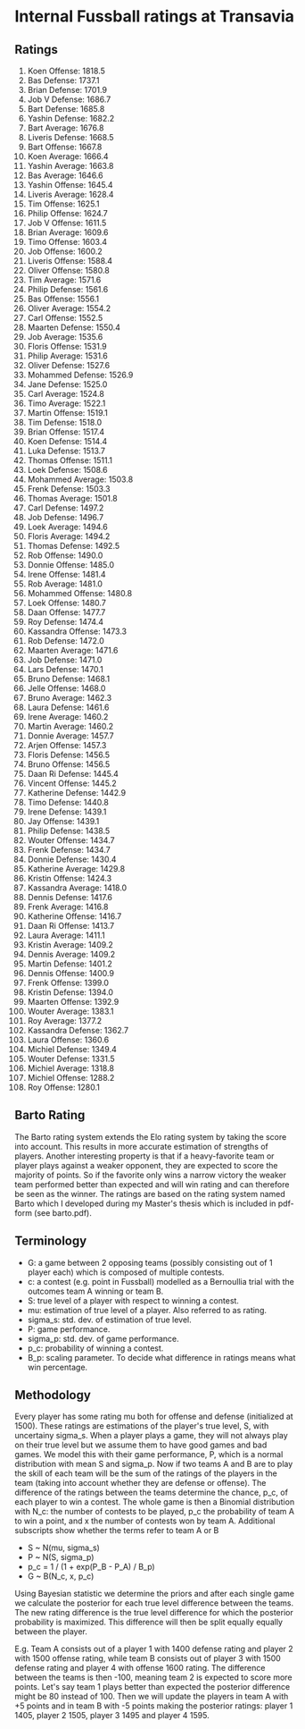 # Internal Fussball ratings at Transavia
## Ratings
1. Koen Offense: 1818.5 
2. Bas Defense: 1737.1 
3. Brian Defense: 1701.9 
4. Job V Defense: 1686.7 
5. Bart Defense: 1685.8 
6. Yashin Defense: 1682.2 
7. Bart Average: 1676.8 
8. Liveris Defense: 1668.5 
9. Bart Offense: 1667.8 
10. Koen Average: 1666.4 
11. Yashin Average: 1663.8 
12. Bas Average: 1646.6 
13. Yashin Offense: 1645.4 
14. Liveris Average: 1628.4 
15. Tim Offense: 1625.1 
16. Philip Offense: 1624.7 
17. Job V Offense: 1611.5 
18. Brian Average: 1609.6 
19. Timo Offense: 1603.4 
20. Job Offense: 1600.2 
21. Liveris Offense: 1588.4 
22. Oliver Offense: 1580.8 
23. Tim Average: 1571.6 
24. Philip  Defense: 1561.6 
25. Bas Offense: 1556.1 
26. Oliver Average: 1554.2 
27. Carl Offense: 1552.5 
28. Maarten Defense: 1550.4 
29. Job Average: 1535.6 
30. Floris Offense: 1531.9 
31. Philip Average: 1531.6 
32. Oliver Defense: 1527.6 
33. Mohammed Defense: 1526.9 
34. Jane Defense: 1525.0 
35. Carl Average: 1524.8 
36. Timo Average: 1522.1 
37. Martin Offense: 1519.1 
38. Tim Defense: 1518.0 
39. Brian Offense: 1517.4 
40. Koen Defense: 1514.4 
41. Luka Defense: 1513.7 
42. Thomas Offense: 1511.1 
43. Loek Defense: 1508.6 
44. Mohammed Average: 1503.8 
45. Frenk  Defense: 1503.3 
46. Thomas Average: 1501.8 
47. Carl Defense: 1497.2 
48. Job  Defense: 1496.7 
49. Loek Average: 1494.6 
50. Floris Average: 1494.2 
51. Thomas Defense: 1492.5 
52. Rob Offense: 1490.0 
53. Donnie Offense: 1485.0 
54. Irene Offense: 1481.4 
55. Rob Average: 1481.0 
56. Mohammed Offense: 1480.8 
57. Loek Offense: 1480.7 
58. Daan Offense: 1477.7 
59. Roy Defense: 1474.4 
60. Kassandra Offense: 1473.3 
61. Rob Defense: 1472.0 
62. Maarten Average: 1471.6 
63. Job Defense: 1471.0 
64. Lars Defense: 1470.1 
65. Bruno Defense: 1468.1 
66. Jelle Offense: 1468.0 
67. Bruno Average: 1462.3 
68. Laura Defense: 1461.6 
69. Irene Average: 1460.2 
70. Martin Average: 1460.2 
71. Donnie Average: 1457.7 
72. Arjen Offense: 1457.3 
73. Floris Defense: 1456.5 
74. Bruno Offense: 1456.5 
75. Daan Ri Defense: 1445.4 
76. Vincent Offense: 1445.2 
77. Katherine Defense: 1442.9 
78. Timo Defense: 1440.8 
79. Irene Defense: 1439.1 
80. Jay Offense: 1439.1 
81. Philip Defense: 1438.5 
82. Wouter Offense: 1434.7 
83. Frenk Defense: 1434.7 
84. Donnie Defense: 1430.4 
85. Katherine Average: 1429.8 
86. Kristin Offense: 1424.3 
87. Kassandra Average: 1418.0 
88. Dennis Defense: 1417.6 
89. Frenk Average: 1416.8 
90. Katherine Offense: 1416.7 
91. Daan Ri Offense: 1413.7 
92. Laura Average: 1411.1 
93. Kristin Average: 1409.2 
94. Dennis Average: 1409.2 
95. Martin Defense: 1401.2 
96. Dennis Offense: 1400.9 
97. Frenk Offense: 1399.0 
98. Kristin Defense: 1394.0 
99. Maarten Offense: 1392.9 
100. Wouter Average: 1383.1 
101. Roy Average: 1377.2 
102. Kassandra Defense: 1362.7 
103. Laura Offense: 1360.6 
104. Michiel Defense: 1349.4 
105. Wouter Defense: 1331.5 
106. Michiel Average: 1318.8 
107. Michiel Offense: 1288.2 
108. Roy Offense: 1280.1 

## Barto Rating
The Barto rating system extends the Elo rating system by taking the score into account. This results in more accurate estimation of strengths of players. Another interesting property is that if a heavy-favorite team or player plays against a weaker opponent, they are expected to score the majority of points. So if the favorite only wins a narrow victory the weaker team performed better than expected and will win rating and can therefore be seen as the winner. The ratings are based on the rating system named Barto which I developed during my Master's thesis which is included in pdf-form (see barto.pdf).
## Terminology
- G: a game between 2 opposing teams (possibly consisting out of 1 player each) which is composed of multiple contests.
- c: a contest (e.g. point in Fussball) modelled as a Bernoullia trial with the outcomes team A winning or team B.
- S: true level of a player with respect to winning a contest.
- mu: estimation of true level of a player. Also referred to as rating.
- sigma_s: std. dev. of estimation of true level.
- P: game performance.
- sigma_p: std. dev. of game performance.
- p_c: probability of winning a contest.
- B_p: scaling parameter. To decide what difference in ratings means what win percentage.
## Methodology
Every player has some rating mu both for offense and defense (initialized at 1500). These ratings are estimations of the player's true level, S, with uncertainy sigma_s. When a player plays a game, they will not always play on their true level but we assume them to have good games and bad games. We model this with their game performance, P, which is a normal distribution with mean S and sigma_p. Now if two teams A and B are to play the skill of each team will be the sum of the ratings of the players in the team (taking into account whether they are defense or offense). The difference of the ratings between the teams determine the chance, p_c, of each player to win a contest. The whole game is then a Binomial distribution with N_c: the number of contests to be played, p_c the probability of team A to win a point, and x the number of contests won by team A. Additional subscripts show whether the terms refer to team A or B
- S ~ N(mu, sigma_s)
- P ~ N(S, sigma_p)
- p_c = 1 / (1 + exp(P_B - P_A) / B_p)
- G ~ B(N_c, x, p_c)

Using Bayesian statistic we determine the priors and after each single game we calculate the posterior for each true level difference between the teams. The new rating difference is the true level difference for which the posterior probability is maximized. This difference will then be split equally equally between the player. 

E.g. Team A consists out of a player 1 with 1400 defense rating and player 2 with 1500 offense rating, while team B consists out of player 3 with 1500 defense rating and player 4 with offense 1600 rating. The difference between the teams is then -100, meaning team 2 is expected to score more points. Let's say team 1 plays better than expected the posterior difference might be 80 instead of 100. Then we will update the players in team A with +5 points and in team B with -5 points making the posterior ratings: player 1 1405, player 2 1505, player 3 1495 and player 4 1595.